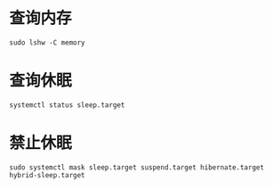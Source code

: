  
 # 查询内存
 ```
 sudo lshw -C memory
 ```



 # 查询休眠
 
 ```
 systemctl status sleep.target
 ```
 # 禁止休眠
 ```
 sudo systemctl mask sleep.target suspend.target hibernate.target hybrid-sleep.target
 
 ```
